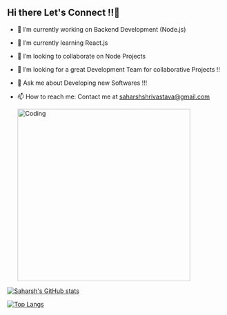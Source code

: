 ## Hi there Let's Connect !!👋

- 🔭 I’m currently working on Backend Development (Node.js)
- 🌱 I’m currently learning React.js 
- 👯 I’m looking to collaborate on Node Projects 
- 🤔 I’m looking for a great Development Team for collaborative Projects !! 
- 💬 Ask me about Developing new Softwares !!!
- 📫 How to reach me: Contact me at saharshshrivastava@gmail.com

  <img align="centre" alt="Coding" width="400" src="https://res.cloudinary.com/practicaldev/image/fetch/s--sNXjzc6P--/c_limit%2Cf_auto%2Cfl_progressive%2Cq_66%2Cw_880/https://media1.tenor.com/images/0c34272909ee2a4db5606a014082312b/tenor.gif%3Fitemid%3D15828752">

[![Saharsh's GitHub stats](https://github-readme-stats.vercel.app/api?username=30saharsh)](https://github.com/anuraghazra/github-readme-stats)


[![Top Langs](https://github-readme-stats.vercel.app/api/top-langs/?username=30saharsh&hide_progress=true)](https://github.com/30saharsh/github-readme-stats)
